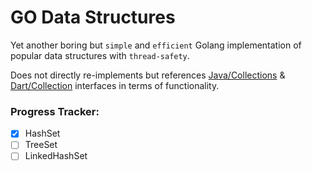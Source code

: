 # GO Data Structures

Yet another boring but `simple` and `efficient` Golang implementation of popular data structures with `thread-safety`.

Does not directly re-implements but
references [Java/Collections](https://docs.oracle.com/javase/7/docs/api/java/util/Collections.html)
& [Dart/Collection](https://pub.dev/packages/collection) interfaces in terms of functionality.

### Progress Tracker:

- [X] HashSet
- [ ] TreeSet
- [ ] LinkedHashSet
